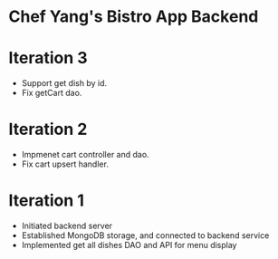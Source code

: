 # Chef Yang's Bistro App Backend

# Iteration 3

* Support get dish by id. 
* Fix getCart dao.  

# Iteration 2

* Impmenet cart controller and dao.   
* Fix cart upsert handler. 


# Iteration 1

* Initiated backend server
* Established MongoDB storage, and connected to backend service
* Implemented get all dishes DAO and API for menu display
